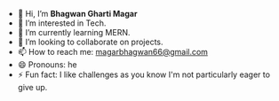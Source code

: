 - 👋 Hi, I’m **Bhagwan Gharti Magar**
- 👀 I’m interested in Tech.
- 🌱 I’m currently learning MERN.
- 💞️ I’m looking to collaborate on projects.
- 📫 How to reach me: magarbhagwan66@gmail.com
- 😄 Pronouns: he
- ⚡ Fun fact: I like challenges as you know I'm not particularly eager to give up. 

<!---
Bhagwan06/Bhagwan06 is a ✨ special ✨ repository because its `README.md` (this file) appears on your GitHub profile.
You can click the Preview link to take a look at your changes.
--->
